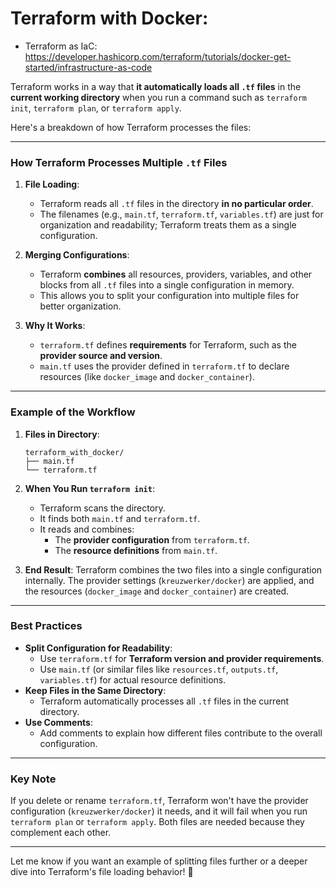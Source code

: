 # Terraform with Docker: 

- Terraform as IaC: https://developer.hashicorp.com/terraform/tutorials/docker-get-started/infrastructure-as-code

Terraform works in a way that **it automatically loads all `.tf` files** in the **current working directory** when you run a command such as `terraform init`, `terraform plan`, or `terraform apply`.

Here's a breakdown of how Terraform processes the files:

---

### **How Terraform Processes Multiple `.tf` Files**
1. **File Loading**:  
   - Terraform reads all `.tf` files in the directory **in no particular order**.
   - The filenames (e.g., `main.tf`, `terraform.tf`, `variables.tf`) are just for organization and readability; Terraform treats them as a single configuration.

2. **Merging Configurations**:  
   - Terraform **combines** all resources, providers, variables, and other blocks from all `.tf` files into a single configuration in memory.
   - This allows you to split your configuration into multiple files for better organization.

3. **Why It Works**:  
   - `terraform.tf` defines **requirements** for Terraform, such as the **provider source and version**.
   - `main.tf` uses the provider defined in `terraform.tf` to declare resources (like `docker_image` and `docker_container`).

---

### **Example of the Workflow**

1. **Files in Directory**:
   ```
   terraform_with_docker/
   ├── main.tf
   └── terraform.tf
   ```

2. **When You Run `terraform init`**:
   - Terraform scans the directory.
   - It finds both `main.tf` and `terraform.tf`.
   - It reads and combines:
     - The **provider configuration** from `terraform.tf`.
     - The **resource definitions** from `main.tf`.

3. **End Result**:
   Terraform combines the two files into a single configuration internally. The provider settings (`kreuzwerker/docker`) are applied, and the resources (`docker_image` and `docker_container`) are created.

---

### **Best Practices**
- **Split Configuration for Readability**:
   - Use `terraform.tf` for **Terraform version and provider requirements**.
   - Use `main.tf` (or similar files like `resources.tf`, `outputs.tf`, `variables.tf`) for actual resource definitions.
- **Keep Files in the Same Directory**:
   - Terraform automatically processes all `.tf` files in the current directory.
- **Use Comments**:
   - Add comments to explain how different files contribute to the overall configuration.

---

### **Key Note**
If you delete or rename `terraform.tf`, Terraform won't have the provider configuration (`kreuzwerker/docker`) it needs, and it will fail when you run `terraform plan` or `terraform apply`. Both files are needed because they complement each other.

---

Let me know if you want an example of splitting files further or a deeper dive into Terraform's file loading behavior! 🚀
